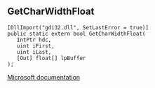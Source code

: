 ## GetCharWidthFloat

```
[DllImport("gdi32.dll", SetLastError = true)]
public static extern bool GetCharWidthFloat(
   IntPtr hdc,
   uint iFirst,
   uint iLast,
   [Out] float[] lpBuffer
);
```

[Microsoft documentation](https://docs.microsoft.com/en-us/windows/win32/api/wingdi/nf-wingdi-getcharwidthfloata)
